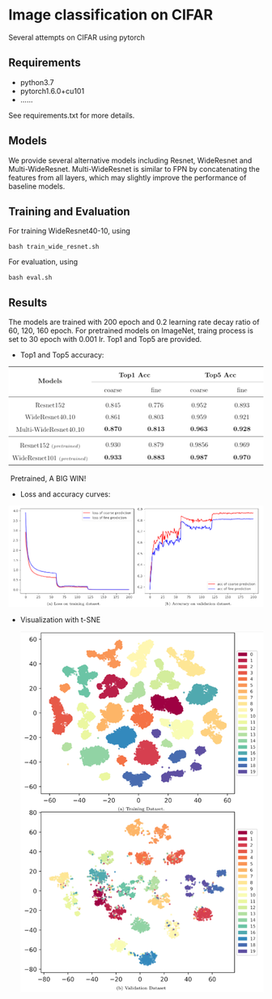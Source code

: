 # Image classification on CIFAR

Several attempts on CIFAR using pytorch

## Requirements

* python3.7
* pytorch1.6.0+cu101
* ......

See requirements.txt for more details.

## Models

We provide several alternative models including Resnet, WideResnet and Multi-WideResnet. Multi-WideResnet  is similar to FPN by concatenating the features from all layers, which may slightly improve the performance of baseline models.

## Training and Evaluation

For training WideResnet40-10, using 

```
bash train_wide_resnet.sh
```

For evaluation, using

```
bash eval.sh
```

## Results

The models are trained with 200 epoch and 0.2 learning rate decay ratio of 60, 120, 160 epoch. For pretrained models on ImageNet, traing process is set to 30 epoch with 0.001 lr. Top1 and Top5 are provided.

* Top1 and Top5 accuracy:

![acc](img/T1_T5acc.png)

​	Pretrained, A BIG WIN!

* Loss and accuracy curves:

![loss](img/curve.png)

* Visualization with t-SNE

  ![visualization](img/visualization.png)

